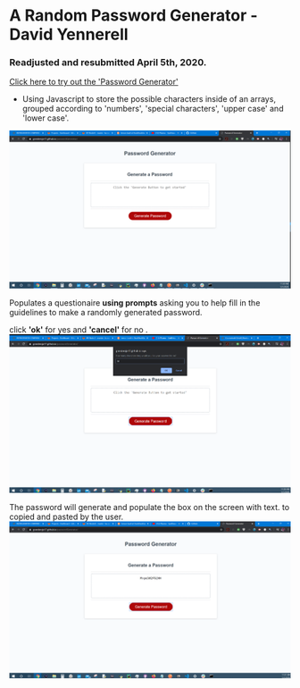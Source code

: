 # A Random Password Generator - David Yennerell

### Readjusted and resubmitted April 5th, 2020.

[Click here to try out the 'Password Generator'](https://granderojo17.github.io/passwordGenerator/ "Password Generator GitHub Link")

- Using Javascript to store the possible characters inside of an arrays, grouped according to 'numbers', 'special characters', 'upper case' and 'lower case'.

![Site at first Glance](./images/pwGenerator_tutorial_1.png)

Populates a questionaire **using prompts** asking you to help fill in the guidelines to make a randomly generated password.

click **'ok'** for yes and **'cancel'** for no .
![Follow the Prompts](./images/pwGenerator_tutorial_02_prompts.png)

The password will generate and populate the box on the screen with text. to copied and pasted by the user.
![Password will generate according to parameters the User chose.](./images/pwGenerator_tutorial-final.png)
